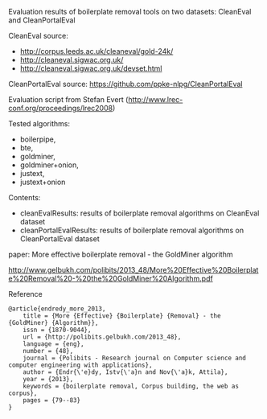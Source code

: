 Evaluation results of boilerplate removal tools on two datasets: CleanEval and CleanPortalEval

CleanEval source: 
- http://corpus.leeds.ac.uk/cleaneval/gold-24k/ 
- http://cleaneval.sigwac.org.uk/
- http://cleaneval.sigwac.org.uk/devset.html


CleanPortalEval source: 
https://github.com/ppke-nlpg/CleanPortalEval

Evaluation script from Stefan Evert (http://www.lrec-conf.org/proceedings/lrec2008)


Tested algorithms:
- boilerpipe,
- bte,
- goldminer,
- goldminer+onion,
- justext,
- justext+onion


Contents:

- cleanEvalResults: results of boilerplate removal algorithms on CleanEval dataset 
- cleanPortalEvalResults: results of boilerplate removal algorithms on CleanPortalEval dataset 

paper:
More effective boilerplate removal - the GoldMiner algorithm

http://www.gelbukh.com/polibits/2013_48/More%20Effective%20Boilerplate%20Removal%20-%20the%20GoldMiner%20Algorithm.pdf

Reference
```
@article{endredy_more_2013,
	title = {More {Effective} {Boilerplate} {Removal} - the {GoldMiner} {Algorithm}},
	issn = {1870-9044},
	url = {http://polibits.gelbukh.com/2013_48},
	language = {eng},
	number = {48},
	journal = {Polibits - Research journal on Computer science and computer engineering with applications},
	author = {Endr{\'e}dy, Istv{\'a}n and Nov{\'a}k, Attila},
	year = {2013},
	keywords = {boilerplate removal, Corpus building, the web as corpus},
	pages = {79--83}
}
```
